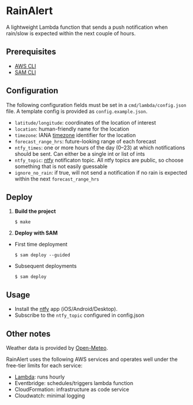 # RainAlert
A lightweight Lambda function that sends a push notification when rain/slow is expected within the next couple of hours. 

## Prerequisites
- [AWS CLI](https://docs.aws.amazon.com/cli/latest/userguide/cli-configure-sso.html)
- [SAM CLI](https://docs.aws.amazon.com/serverless-application-model/latest/developerguide/install-sam-cli.html)

## Configuration
The following configuration fields must be set in a ```cmd/lambda/config.json``` file. A template config is provided as ```config.example.json```.
- ```latitude/longitude```: coordinates of the location of interest
- ```location```: human-friendly name for the location
- ```timezone```: IANA [timezone](https://en.wikipedia.org/wiki/List_of_tz_database_time_zones) identifier for the location
- ```forecast_range_hrs```: future-looking range of each forecast
- ```ntfy_times```: one or more hours of the day (0–23) at which notifications should be sent. Can either be a single int or list of ints
- ```ntfy_topic```: [ntfy](https://docs.ntfy.sh/) notificaton topic. All ntfy topics are public, so choose something that is not easily guessable
- ```ignore_no_rain```: if true, will not send a notification if no rain is expected within the next ```forecast_range_hrs```

## Deploy
1. **Build the project**
   ```
   $ make
   ```
2. **Deploy with SAM**
  - First time deployment
    ```
    $ sam deploy --guided
    ```
  - Subsequent deployments
    ```
    $ sam deploy
    ```

## Usage
- Install the [ntfy](https://ntfy.sh/) app (iOS/Android/Desktop).
- Subscribe to the ```ntfy_topic``` configured in config.json

## Other notes
Weather data is provided by [Open-Meteo](https://open-meteo.com/).

RainAlert uses the following AWS services and operates well under the free-tier limits for each service:
- [Lambda](https://aws.amazon.com/lambda/): runs hourly
- Eventbridge: schedules/triggers lambda function
- CloudFormation: infrastructure as code service
- Cloudwatch: minimal logging

